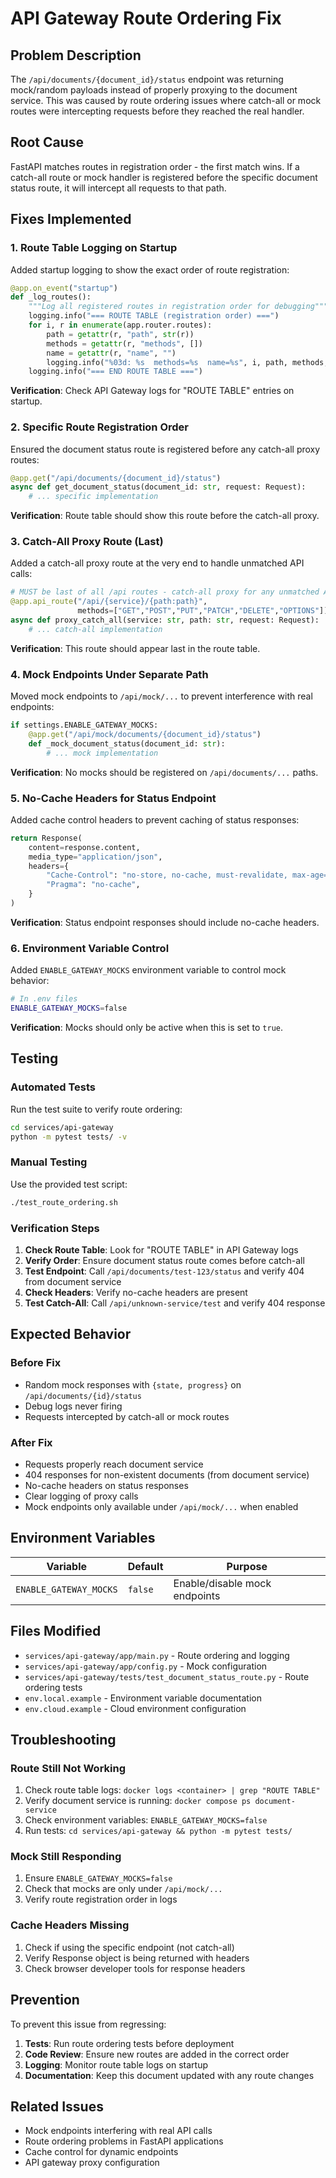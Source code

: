 # API Gateway Route Ordering Fix

## Problem Description

The `/api/documents/{document_id}/status` endpoint was returning mock/random payloads instead of properly proxying to the document service. This was caused by route ordering issues where catch-all or mock routes were intercepting requests before they reached the real handler.

## Root Cause

FastAPI matches routes in registration order - the first match wins. If a catch-all route or mock handler is registered before the specific document status route, it will intercept all requests to that path.

## Fixes Implemented

### 1. Route Table Logging on Startup

Added startup logging to show the exact order of route registration:

```python
@app.on_event("startup")
def _log_routes():
    """Log all registered routes in registration order for debugging"""
    logging.info("=== ROUTE TABLE (registration order) ===")
    for i, r in enumerate(app.router.routes):
        path = getattr(r, "path", str(r))
        methods = getattr(r, "methods", [])
        name = getattr(r, "name", "")
        logging.info("%03d: %s  methods=%s  name=%s", i, path, methods, name)
    logging.info("=== END ROUTE TABLE ===")
```

**Verification**: Check API Gateway logs for "ROUTE TABLE" entries on startup.

### 2. Specific Route Registration Order

Ensured the document status route is registered before any catch-all proxy routes:

```python
@app.get("/api/documents/{document_id}/status")
async def get_document_status(document_id: str, request: Request):
    # ... specific implementation
```

**Verification**: Route table should show this route before the catch-all proxy.

### 3. Catch-All Proxy Route (Last)

Added a catch-all proxy route at the very end to handle unmatched API calls:

```python
# MUST be last of all /api routes - catch-all proxy for any unmatched API calls
@app.api_route("/api/{service}/{path:path}",
               methods=["GET","POST","PUT","PATCH","DELETE","OPTIONS"])
async def proxy_catch_all(service: str, path: str, request: Request):
    # ... catch-all implementation
```

**Verification**: This route should appear last in the route table.

### 4. Mock Endpoints Under Separate Path

Moved mock endpoints to `/api/mock/...` to prevent interference with real endpoints:

```python
if settings.ENABLE_GATEWAY_MOCKS:
    @app.get("/api/mock/documents/{document_id}/status")
    def _mock_document_status(document_id: str):
        # ... mock implementation
```

**Verification**: No mocks should be registered on `/api/documents/...` paths.

### 5. No-Cache Headers for Status Endpoint

Added cache control headers to prevent caching of status responses:

```python
return Response(
    content=response.content,
    media_type="application/json",
    headers={
        "Cache-Control": "no-store, no-cache, must-revalidate, max-age=0",
        "Pragma": "no-cache",
    }
)
```

**Verification**: Status endpoint responses should include no-cache headers.

### 6. Environment Variable Control

Added `ENABLE_GATEWAY_MOCKS` environment variable to control mock behavior:

```bash
# In .env files
ENABLE_GATEWAY_MOCKS=false
```

**Verification**: Mocks should only be active when this is set to `true`.

## Testing

### Automated Tests

Run the test suite to verify route ordering:

```bash
cd services/api-gateway
python -m pytest tests/ -v
```

### Manual Testing

Use the provided test script:

```bash
./test_route_ordering.sh
```

### Verification Steps

1. **Check Route Table**: Look for "ROUTE TABLE" in API Gateway logs
2. **Verify Order**: Ensure document status route comes before catch-all
3. **Test Endpoint**: Call `/api/documents/test-123/status` and verify 404 from document service
4. **Check Headers**: Verify no-cache headers are present
5. **Test Catch-All**: Call `/api/unknown-service/test` and verify 404 response

## Expected Behavior

### Before Fix
- Random mock responses with `{state, progress}` on `/api/documents/{id}/status`
- Debug logs never firing
- Requests intercepted by catch-all or mock routes

### After Fix
- Requests properly reach document service
- 404 responses for non-existent documents (from document service)
- No-cache headers on status responses
- Clear logging of proxy calls
- Mock endpoints only available under `/api/mock/...` when enabled

## Environment Variables

| Variable | Default | Purpose |
|----------|---------|---------|
| `ENABLE_GATEWAY_MOCKS` | `false` | Enable/disable mock endpoints |

## Files Modified

- `services/api-gateway/app/main.py` - Route ordering and logging
- `services/api-gateway/app/config.py` - Mock configuration
- `services/api-gateway/tests/test_document_status_route.py` - Route ordering tests
- `env.local.example` - Environment variable documentation
- `env.cloud.example` - Cloud environment configuration

## Troubleshooting

### Route Still Not Working

1. Check route table logs: `docker logs <container> | grep "ROUTE TABLE"`
2. Verify document service is running: `docker compose ps document-service`
3. Check environment variables: `ENABLE_GATEWAY_MOCKS=false`
4. Run tests: `cd services/api-gateway && python -m pytest tests/`

### Mock Still Responding

1. Ensure `ENABLE_GATEWAY_MOCKS=false`
2. Check that mocks are only under `/api/mock/...`
3. Verify route registration order in logs

### Cache Headers Missing

1. Check if using the specific endpoint (not catch-all)
2. Verify Response object is being returned with headers
3. Check browser developer tools for response headers

## Prevention

To prevent this issue from regressing:

1. **Tests**: Run route ordering tests before deployment
2. **Code Review**: Ensure new routes are added in the correct order
3. **Logging**: Monitor route table logs on startup
4. **Documentation**: Keep this document updated with any route changes

## Related Issues

- Mock endpoints interfering with real API calls
- Route ordering problems in FastAPI applications
- Cache control for dynamic endpoints
- API gateway proxy configuration
